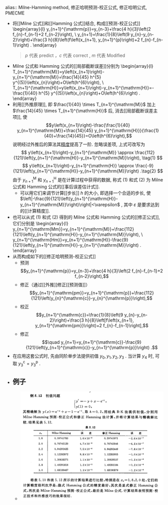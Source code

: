 alias:: Milne-Hamming method, 修正哈明预测-校正公式, 修正哈明公式, PMECME

- 将[[Milne 公式]]和[[Hamming 公式]]结合, 构成[[预测-校正公式]]
  \begin{array}{l}
  y_{n+1}^{\mathrm{p}}=y_{n-3}+\frac{4 h}{3}\left(2 f_{n}-f_{n-1}+2 f_{n-2}\right), \\
  y_{n+1}=\frac{1}{8}\left(9 y_{n}-y_{n-2}\right)+\frac{3 h}{8}\left(f\left(x_{n+1}, y_{n+1}^{p}\right)+2 f_{n}-f_{n-1}\right) .
  \end{array}
  > $p$ 代表 predict ，$c$ 代表 correct , $m$ 代表 Modified
- Milne 公式和 Hamming 公式的[[局部截断误差]]分别为
  \begin{array}{l}
  T_{n+1}^{\mathrm{M}}=y\left(x_{n+1}\right)-y_{n+1}^{\mathrm{M}}=\frac{14}{45} h^{5} y^{(5)}\left(x_{n}\right)+O\left(h^{6}\right), \\
  T_{n+1}^{\mathrm{H}}=y\left(x_{n+1}\right)-y_{n+1}^{\mathrm{H}}=-\frac{1}{40} h^{5} y^{(5)}\left(x_{n}\right)+O\left(h^{6}\right) .
  \end{array}
- 利用[[外推原理]], 即  $\frac{1}{40} \times T_{n+1}^{\mathrm{M}}$  加上  $\frac{14}{45} \times T_{n+1}^{\mathrm{H}}$  后, 消去[[局部截断误差主项]], 使
  $$y\left(x_{n+1}\right)-\frac{\frac{1}{40} y_{n+1}^{\mathrm{M}}+\frac{14}{45} y_{n+1}^{\mathrm{H}}}{\frac{1}{40}+\frac{14}{45}}=O\left(h^{6}\right),$$
  说明经过外推后的算法其[精度]([[数值解法的精度]])提高了一阶. 忽略误差项, 上式可改写为
  $$
  y\left(x_{n+1}\right)-y_{n+1}^{\mathrm{M}} \approx \frac{112}{121}\left(y_{n+1}^{\mathrm{H}}-y_{n+1}^{\mathrm{M}}\right), \tag{1}
  $$
  $$
  y\left(x_{n+1}\right)-y_{n+1}^{\mathrm{H}} \approx \frac{-9}{121}\left(y_{n+1}^{\mathrm{H}}-y_{n+1}^{\mathrm{M}}\right) .\tag{2}
  $$
  由于  $y_{n+1}^{\mathrm{M}}$  和  $y_{n+1}^{\mathrm{H}}$  是在计算过程中获得的数据, 称式 $(1)$ 和式 $(2)$ 为 Milne 公式和 Hamming 公式的[[事后误差估计式]].
	- 可以用它们来调节计算[[步长]]  $h$  的大小, 即选择一个合适的步长, 使  $\left|-\frac{9}{121}\left(y_{n+1}^{\mathrm{H}}-y_{n+1}^{\mathrm{M}}\right)\right|<\varepsilon$ , 其中  $\varepsilon$  是要求达到的[[计算精度]].
- 也可以从式 $(1)$ 和式 $(2)$ 得到的 Milne 公式和 Hamming 公式的[[修正公式]],它们分别是
  \begin{array}{l}
  y_{n+1}^{\mathrm{Mm}}=y_{n+1}^{\mathrm{M}}+\frac{112}{121}\left(y_{n+1}^{\mathrm{H}}-y_{n+1}^{\mathrm{M}}\right), \\
  y_{n+1}^{\mathrm{Hm}}=y_{n+1}^{\mathrm{H}}-\frac{9}{121}\left(y_{n+1}^{\mathrm{H}}-y_{n+1}^{\mathrm{M}}\right) .
  \end{array}
- 从而构成如下的[[修正哈明预测-校正公式]]
	- 预测
	  $$y_{n+1}^{\mathrm{p}}=y_{n-3}+\frac{4 h}{3}\left(2 f_{n}-f_{n-1}+2 f_{n-2}\right),$$
	- 修正（通过[[外推]]修正[[预测值]]）
	  $$y_{n+1}^{\mathrm{pm}}=y_{n+1}^{\mathrm{p}}+\frac{112}{121}\left(y_{n}^{\mathrm{c}}-y_{n}^{\mathrm{p}}\right),$$
	- 校正
	  $$y_{n+1}^{\mathrm{c}}=\frac{1}{8}\left(9 y_{n}-y_{n-2}\right)+\frac{3 h}{8}\left[f\left(x_{n+1}, y_{n+1}^{\mathrm{pm}}\right)+2 f_{n}-f_{n-1}\right],$$
	- 修正  
	  $$\quad y_{n+1}=y_{n+1}^{\mathrm{c}}-\frac{9}{121}\left(y_{n+1}^{\mathrm{c}}-y_{n+1}^{\mathrm{p}}\right) .$$
- 在应用这套公式时, 先由同阶单步法提供初值  $y_{0}, y_{1}, y_{2}, y_{3}$ . 当计算  $y_{4}$  时, 可取  $y_{3}^{\mathrm{c}}=y_{3}^{\mathrm{p}}$ .
- ## 例子
	- ![image.png](../assets/image_1706386029687_0.png)
